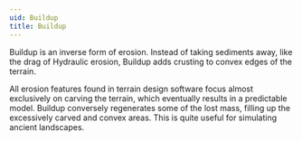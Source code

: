 ```yaml
---
uid: Buildup
title: Buildup
---
```


Buildup is an inverse form of erosion. Instead of taking sediments away, like the drag of Hydraulic erosion, Buildup adds crusting to convex edges of the terrain. 

All erosion features found in terrain design software focus almost exclusively on carving the terrain, which eventually results in a predictable model. Buildup conversely regenerates some of the lost mass, filling up the excessively carved and convex areas. This is quite useful for simulating ancient landscapes.

